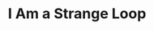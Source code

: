 ---
"\uFEFFauthor_sort": Hofstadter, Douglas R.
authors: Douglas R. Hofstadter
comments: "\\\n"
cover: "/Users/Raman/Calibre Library/Douglas R. Hofstadter/I Am a Strange Loop (161)/cover.jpg"
formats: mobi
id: '161'
identifiers: ''
isbn: ''
languages: ''
library_name: Calibre Library
pubdate: '0101-01-01T09:00:00+09:00'
publisher: ''
rating: ''
series: ''
series_index: '1.0'
size: '2419966'
tags: ''
timestamp: '0101-01-01T09:00:00+09:00'
title: I Am a Strange Loop
title_sort: I Am a Strange Loop
uuid: b5ee8285-a252-4e89-96aa-f42b57d0e91f
"#format": MOBI
layout: book
link: false
---